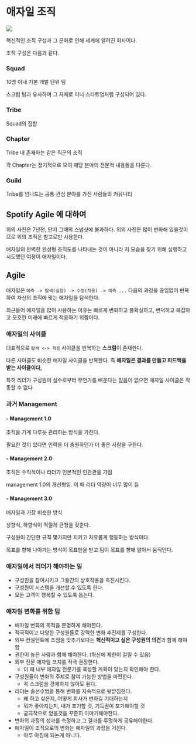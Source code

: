 # 애자일 조직

![](https://blog.crisp.se/wp-content/uploads/2012/11/ScalingAgileAtSpotify-Cover-1-768x639.png)

혁신적인 조직 구성과 그 문화로 인해 세계에 알려진 회사이다.

조직 구성은 다음과 같다.

### Squad

10명 이내 기본 개발 단위 팀

스크럼 팀과 유사하며 그 자체로 미니 스타트업처럼 구성되어 있다.



### Tribe

Squad의 집합



### Chapter

Tribe 내 존재하는 같은 직군의 조직

각 Chapter는 정기적으로 모여 해당 분야의 전문적 내용들을 다룬다.



### Guild

Tribe를 넘나드는 공통 관심 분야를 가진 사람들의 커뮤니티



## Spotify Agile 에 대하여

위의 사진은 7년전, 단지 그때의 스냅샷에 불과하다. 위의 사진은 많이 변화해 있을것이므로 위의 조직은 참고로만 사용한다.

애자일의 완벽한 완성형 조직도를 나타내는 것이 아니라 저 모습을 찾기 위해 실행하고 시도했던 여정이 애자일이다.



## Agile

애자일은 `예측 -> 탐색(실험) -> 수정(적응) -> 예측 ...` 다음의 과정을 끊임없이 반복하여 자신의 조직에 맞는 애자일을 탐색한다.

최근들어 애자일을 많이 사용하는 이유는 빠르게 변화하고 불확실하고, 변덕하고 복잡하고 모호한 미래에 빠르게 적응하기 위함이다.



### 애자일의 사이클

대표적으로 `탐색 <-> 적응` 사이클을 반복하는 **스크럼**이 존재한다.

다른 사이클도 비슷한 애자일 사이클을 반복한다. 즉 **애자일은 결과를 만들고 피드백을 받는 사이클이다,**



특히 리더가 구성원이 실수로부터 무언가를 배운다는 믿음이 없으면 애자일 사이클은 작동할 수 없다.



### 과거 Management

#### - Management 1.0

조직을 기계 다루듯 관리하는 방식을 가진다.

필요한 것이 있다면 인력을 더 충원하던가 더 좋은 사람을 구한다.



#### - Management 2.0

조직은 수직적이나 리더가 인본적인 인관관을 가짐

management 1.0의 개선형임. 이 때 리더 역량이 너무 많이 듬



#### - Management 3.0

애자일과 가장 비슷한 방식

상향식, 하향식이 적절히 균형을 갖춘다.

구성원이 간단한 규칙 몇가지만 지키고 자유롭게 행동하는 방식이다.

목표를 향해 나아가는 방식이 목표만을 받고 팀이 목표를 향해 알아서 움직인다.



### 애자일에서 리더가 해야하는 일

- 구성원을 참여시키고 그들간의 상호작용을 촉진시킨다.
- 구성원이 시스템을 개선할 수 있도록 한다.
- 모든 고객이 행복할 수 있도록 돕는다.



### 애자일 변화를 위한 팁

- 애자일 변화의 목적을 분명하게 해야한다.
- 적극적이고 다양한 구성원들로 강력한 변화 추진제를 구성한다.
- 외부 컨설턴트에 초점을 맞추기보다는 **혁신적이고 싶은 구성원의 의견**과 함께 해야함
- 권한이 높은 사람과 함께 해야한다. (혁신에 제한이 걸릴 수 있음)
- 외부 전문 애자일 코치를 적극 권장한다.
  - 이 때 내부 애자일 전문가를 육성할 계획이 있는지 확인해야 한다.
- 구성원들이 변화의 주체로 참여 가능한 방법을 마련한다.
  - 꼭 스크럼을 강제하지 않아도 된다.
- 리더는 솔선수범을 통해 변화를 지속적으로 뒷받침한다.
  - 왜 하고 싶은지, 어떻게 회사가 변하길 기대하는지
  - 뭐가 좋아지는지, 내가 포기할 것, 기득권이 포기해야할 것
  - 궁극적으로 얻을것을 꾸준히 이야기해야한다.
- 변화의 과정의 성과를 측정하고 그 결과를 투명하게 공유해야한다.
- 애자일이 조직으로의 변화는 애자일의 과정을 거친다.
  - 아루 아침에 되는게 아니다.

